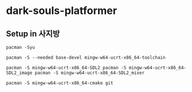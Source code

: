 # dark-souls-platformer

## Setup in 사지방

```pacman -Syu```

```pacman -S --needed base-devel mingw-w64-ucrt-x86_64-toolchain```

```pacman -S mingw-w64-ucrt-x86_64-SDL2 pacman -S mingw-w64-ucrt-x86_64-SDL2_image pacman -S mingw-w64-ucrt-x86_64-SDL2_mixer```

```pacman -S mingw-w64-ucrt-x86_64-cmake git```
